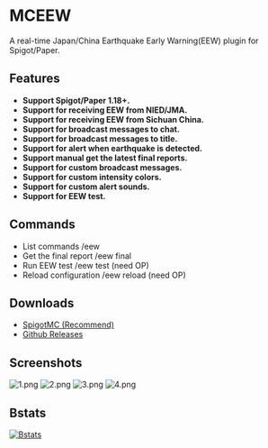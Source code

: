 # MCEEW
A real-time Japan/China Earthquake Early Warning(EEW) plugin for Spigot/Paper.

## Features
* **Support Spigot/Paper 1.18+.**
* **Support for receiving EEW from NIED/JMA.**
* **Support for receiving EEW from Sichuan China.**
* **Support for broadcast messages to chat.**
* **Support for broadcast messages to title.**
* **Support for alert when earthquake is detected.**
* **Support manual get the latest final reports.**
* **Support for custom broadcast messages.**
* **Support for custom intensity colors.**
* **Support for custom alert sounds.**
* **Support for EEW test.**

## Commands
* List commands /eew
* Get the final report /eew final
* Run EEW test /eew test (need OP)
* Reload configuration /eew reload (need OP)

## Downloads
* [SpigotMC (Recommend)](https://acg.kr/mceew)
* [Github Releases](https://github.com/TenkyuChimata/MCEEW/releases/latest)

## Screenshots
![1.png](https://s2.loli.net/2023/01/02/CcTDAKlosye4d3Y.png)
![2.png](https://s2.loli.net/2023/01/02/Zfmi9wWnbzBNF7H.png)
![3.png](https://s2.loli.net/2023/01/02/OBlvaopQjId6zJT.png)
![4.png](https://s2.loli.net/2023/01/02/EwCyZz35VmKUIkQ.png)

## Bstats

[![Bstats](https://bstats.org/signatures/bukkit/MCEEW.svg)](https://bstats.org/plugin/bukkit/MCEEW/17261)